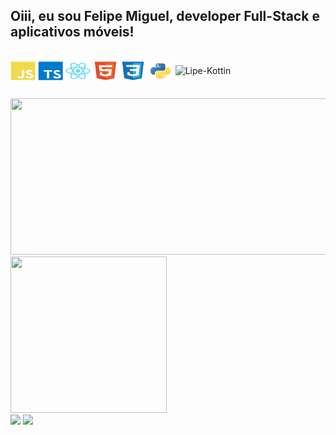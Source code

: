 ## Oiii, eu sou Felipe Miguel, developer Full-Stack e aplicativos móveis!

<div style="display: inline_block"><br>
  <img align="center" alt="Lipe-Js" height="30" width="40" src="https://raw.githubusercontent.com/devicons/devicon/master/icons/javascript/javascript-plain.svg">
  <img align="center" alt="Lipe-Ts" height="30" width="40" src="https://raw.githubusercontent.com/devicons/devicon/master/icons/typescript/typescript-plain.svg">
  <img align="center" alt="Lipe-React" height="30" width="40" src="https://raw.githubusercontent.com/devicons/devicon/master/icons/react/react-original.svg">
  <img align="center" alt="Lipe-HTML" height="30" width="40" src="https://raw.githubusercontent.com/devicons/devicon/master/icons/html5/html5-original.svg">
  <img align="center" alt="Lipe-CSS" height="30" width="40" src="https://raw.githubusercontent.com/devicons/devicon/master/icons/css3/css3-original.svg">
  <img align="center" alt="Lipe-Python" height="30" width="40" src="https://raw.githubusercontent.com/devicons/devicon/master/icons/python/python-original.svg">
  <img align="center" alt="Lipe-Kottin" height="30" width="30" src="https://iili.io/JSncOHx.md.png">
</div>

## 
<div>
  <img height="250" width="560"  src="https://github-readme-stats.vercel.app/api?username=lipeomiguel&show_icons=true&theme=dracula" target="_blank">
 <img height="250" width="250"  src="https://github-readme-stats.vercel.app/api/top-langs/?username=lipeomiguel&theme=dracula" target="_blank">
</div>

<div> 
  <a href = "mailto:feliphe.dev@tuta.io"><img src="https://img.shields.io/badge/Tutanota-840010?style=for-the-badge&logo=Tutanota&logoColor=white" target="_blank"></a>
  <a href="https://discord.gg/yEGEzvBZUD" target="_blank"><img src="https://img.shields.io/badge/Discord-7289DA?style=for-the-badge&logo=discord&logoColor=white" target="_blank"></a>
</div>
